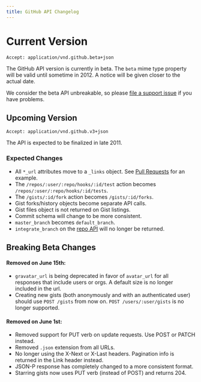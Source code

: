 ```yaml
---
title: GitHub API Changelog
---
```


# Current Version

    Accept: application/vnd.github.beta+json

The GitHub API version is currently in beta.  The `beta` mime type property will
be valid until sometime in 2012.  A notice will be given closer to the
actual date.

We consider the beta API unbreakable, so please [file a support
issue](https://github.com/contact) if you have problems.

## Upcoming Version

    Accept: application/vnd.github.v3+json

The API is expected to be finalized in late 2011.

### Expected Changes

* All `*_url` attributes move to a `_links` object.  See [Pull
  Requests](http://developer.github.com/v3/pulls/#get-a-single-pull-request) for an example.
* The `/repos/:user/:repo/hooks/:id/test` action becomes
  `/repos/:user/:repo/hooks/:id/tests`.
* The `/gists/:id/fork` action becomes `/gists/:id/forks`.
* Gist forks/history objects become separate API calls.
* Gist files object is not returned on Gist listings.
* Commit schema will change to be more consistent.
* `master_branch` becomes `default_branch`.
* `integrate_branch` on the [repo API](/v3/repos/#get) will no longer be
  returned.

## Breaking Beta Changes

#### Removed on June 15th:

* `gravatar_url` is being deprecated in favor of `avatar_url` for all
  responses that include users or orgs. A default size is no longer
  included in the url.
* Creating new gists (both anonymously and with an authenticated user)
  should use `POST /gists` from now on. `POST /users/:user/gists` is no
  longer supported.

#### Removed on June 1st:

* Removed support for PUT verb on update requests. Use POST or PATCH
  instead.
* Removed `.json` extension from all URLs.
* No longer using the X-Next or X-Last headers. Pagination info is
  returned in the Link header instead.
* JSON-P response has completely changed to a more consistent format.
* Starring gists now uses PUT verb (instead of POST) and returns 204.
